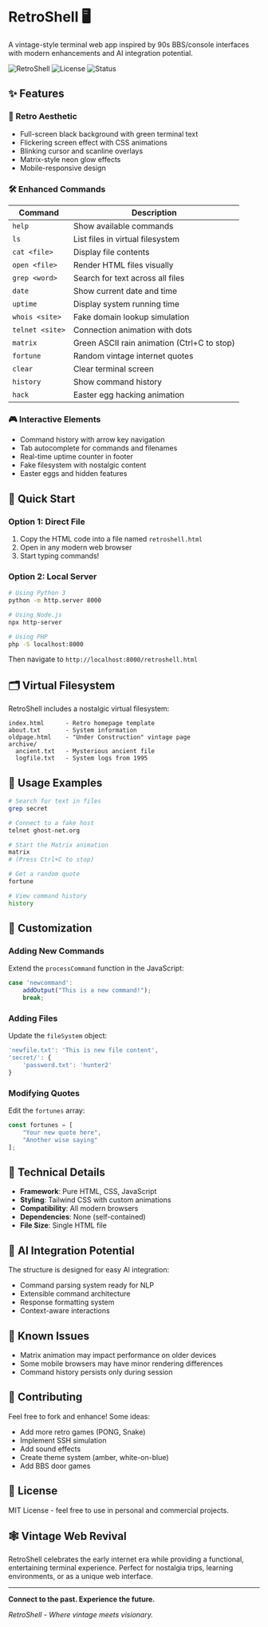 # RetroShell 🖥️

A vintage-style terminal web app inspired by 90s BBS/console interfaces with modern enhancements and AI integration potential.

![RetroShell](https://img.shields.io/badge/Version-2.0-green) ![License](https://img.shields.io/badge/License-MIT-blue) ![Status](https://img.shields.io/badge/Status-Online-brightgreen)

## ✨ Features

### 🎨 Retro Aesthetic
- Full-screen black background with green terminal text
- Flickering screen effect with CSS animations
- Blinking cursor and scanline overlays
- Matrix-style neon glow effects
- Mobile-responsive design

### 🛠️ Enhanced Commands

| Command | Description |
|---------|-------------|
| `help` | Show available commands |
| `ls` | List files in virtual filesystem |
| `cat <file>` | Display file contents |
| `open <file>` | Render HTML files visually |
| `grep <word>` | Search for text across all files |
| `date` | Show current date and time |
| `uptime` | Display system running time |
| `whois <site>` | Fake domain lookup simulation |
| `telnet <site>` | Connection animation with dots |
| `matrix` | Green ASCII rain animation (Ctrl+C to stop) |
| `fortune` | Random vintage internet quotes |
| `clear` | Clear terminal screen |
| `history` | Show command history |
| `hack` | Easter egg hacking animation |

### 🎮 Interactive Elements
- Command history with arrow key navigation
- Tab autocomplete for commands and filenames
- Real-time uptime counter in footer
- Fake filesystem with nostalgic content
- Easter eggs and hidden features

## 🚀 Quick Start

### Option 1: Direct File
1. Copy the HTML code into a file named `retroshell.html`
2. Open in any modern web browser
3. Start typing commands!

### Option 2: Local Server
```bash
# Using Python 3
python -m http.server 8000

# Using Node.js
npx http-server

# Using PHP
php -S localhost:8000
```

Then navigate to `http://localhost:8000/retroshell.html`

## 🗂️ Virtual Filesystem

RetroShell includes a nostalgic virtual filesystem:

```
index.html      - Retro homepage template
about.txt       - System information
oldpage.html    - "Under Construction" vintage page
archive/
  ancient.txt   - Mysterious ancient file
  logfile.txt   - System logs from 1995
```

## 🎯 Usage Examples

```bash
# Search for text in files
grep secret

# Connect to a fake host
telnet ghost-net.org

# Start the Matrix animation
matrix
# (Press Ctrl+C to stop)

# Get a random quote
fortune

# View command history
history
```

## 🎨 Customization

### Adding New Commands
Extend the `processCommand` function in the JavaScript:

```javascript
case 'newcommand':
    addOutput("This is a new command!");
    break;
```

### Adding Files
Update the `fileSystem` object:

```javascript
'newfile.txt': 'This is new file content',
'secret/': {
    'password.txt': 'hunter2'
}
```

### Modifying Quotes
Edit the `fortunes` array:

```javascript
const fortunes = [
    "Your new quote here",
    "Another wise saying"
];
```

## 🔧 Technical Details

- **Framework**: Pure HTML, CSS, JavaScript
- **Styling**: Tailwind CSS with custom animations
- **Compatibility**: All modern browsers
- **Dependencies**: None (self-contained)
- **File Size**: Single HTML file

## 🌟 AI Integration Potential

The structure is designed for easy AI integration:

- Command parsing system ready for NLP
- Extensible command architecture
- Response formatting system
- Context-aware interactions

## 🐛 Known Issues

- Matrix animation may impact performance on older devices
- Some mobile browsers may have minor rendering differences
- Command history persists only during session

## 🤝 Contributing

Feel free to fork and enhance! Some ideas:

- Add more retro games (PONG, Snake)
- Implement SSH simulation
- Add sound effects
- Create theme system (amber, white-on-blue)
- Add BBS door games

## 📜 License

MIT License - feel free to use in personal and commercial projects.

## 🕸️ Vintage Web Revival

RetroShell celebrates the early internet era while providing a functional, entertaining terminal experience. Perfect for nostalgia trips, learning environments, or as a unique web interface.

---

**Connect to the past. Experience the future.**

*RetroShell - Where vintage meets visionary.*
